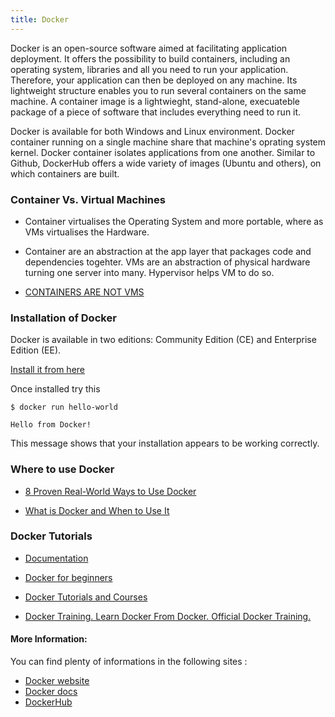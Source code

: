 ```yaml
---
title: Docker
---
```

[logo]: https://www.docker.com/sites/default/files/Whale%20Logo332_5.png "Docker"

Docker is an open-source software aimed at facilitating application deployment. It offers the possibility to build containers, including an operating system, libraries and all you need to run your application. Therefore, your application can then be deployed on any machine. Its lightweight structure enables you to run several containers on the same machine. A container image is a lightwieght, stand-alone, execuateble package of a piece of software that includes everything need to run it.

Docker is available for both Windows and Linux environment. Docker container running on a single machine share that machine's oprating system kernel. Docker container isolates applications from one another. Similar to Github, DockerHub offers a wide variety of images (Ubuntu and others), on which containers are built.

### Container Vs. Virtual Machines

* Container virtualises the Operating System and more portable, where as VMs virtualises the Hardware. 

* Container are an abstraction at the app layer that packages code and dependencies togehter. VMs are an abstraction of physical hardware turning one server into many. Hypervisor helps VM to do so.

* [CONTAINERS ARE NOT VMS](https://blog.docker.com/2016/03/containers-are-not-vms/)


### Installation of Docker

Docker is available in two editions: Community Edition (CE) and Enterprise Edition (EE).

[Install it from here](https://docs.docker.com/engine/installation/)

Once installed try this

```
$ docker run hello-world

Hello from Docker!
```
This message shows that your installation appears to be working correctly.


### Where to use Docker

* [8 Proven Real-World Ways to Use Docker](https://www.airpair.com/docker/posts/8-proven-real-world-ways-to-use-docker)

* [What is Docker and When to Use It](https://www.ctl.io/developers/blog/post/what-is-docker-and-when-to-use-it/)

### Docker Tutorials

* [Documentation](https://docs.docker.com/get-started/)

* [Docker for beginners](https://docker-curriculum.com/)

* [Docker Tutorials and Courses](https://hackr.io/tutorials/learn-docker)

* [Docker Training. Learn Docker From Docker. Official Docker Training.](https://training.docker.com/)


#### More Information:
You can find plenty of informations in the following sites : 
- <a href='https://www.docker.com/' target='_blank' rel='nofollow'>Docker website</a>
- <a href='https://docs.docker.com/' target='_blank' rel='nofollow'>Docker docs</a>
- <a href='https://hub.docker.com/' target='_blank' rel='nofollow'>DockerHub</a>


